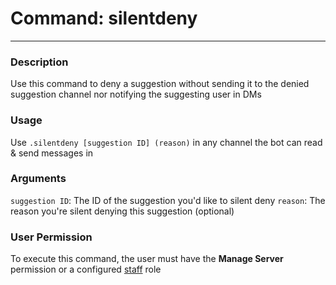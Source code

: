# Command: silentdeny
---
### Description
Use this command to deny a suggestion without sending it to the denied suggestion channel nor notifying the suggesting user in DMs

### Usage
Use `.silentdeny [suggestion ID] (reason)` in any channel the bot can read & send messages in

### Arguments
`suggestion ID`: The ID of the suggestion you'd like to silent deny
`reason`: The reason you're silent denying this suggestion (optional)

### User Permission
To execute this command, the user must have the **Manage Server** permission or a configured [staff](/config/staffroles.md) role

